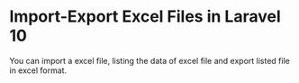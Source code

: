 # Import-Export Excel Files in Laravel 10
You can import a excel file, listing the data of excel file and export listed file in excel format.
